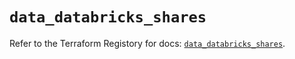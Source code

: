 # `data_databricks_shares`

Refer to the Terraform Registory for docs: [`data_databricks_shares`](https://registry.terraform.io/providers/databricks/databricks/1.22.0/docs/data-sources/shares).
